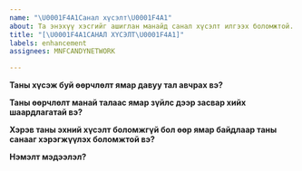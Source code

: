 ```yaml
---
name: "\U0001F4A1Санал хүсэлт\U0001F4A1"
about: Та энэхүү хэсгийг ашиглан манайд санал хүсэлт илгээх боломжтой.
title: "[\U0001F4A1САНАЛ ХҮСЭЛТ\U0001F4A1]"
labels: enhancement
assignees: MNFCANDYNETWORK

---
```


**Таны хүсэж буй өөрчлөлт ямар давуу тал авчрах вэ?**

**Таны өөрчлөлт манай талаас ямар зүйлс дээр засвар хийх шаардлагатай вэ?**

**Хэрэв таны эхний хүсэлт боломжгүй бол өөр ямар байдлаар таны санааг хэрэгжүүлэх боломжтой вэ?**

**Нэмэлт мэдээлэл?**
